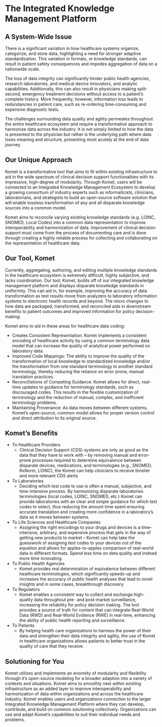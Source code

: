# The Integrated Knowledge Management Platform
## A System-Wide Issue

There is a significant variation in how healthcare systems organize, categorize, and store data, highlighting a need for stronger adaptive standardization. This variation in formats, or knowledge standards, can result in patient safety consequences and impedes aggregation of data on a nationwide scale. 

The loss of data integrity can significantly hinder public health agencies, research laboratories, and medical device innovators, and analytic capabilities. Additionally, this can also result in physicians making split-second, emergency treatment decisions without access to a patient’s complete history. More frequently, however, information loss leads to redundancies in patient care, such as re-ordering time-consuming and expensive diagnostic tests.

The challenges surrounding data quality and agility permeates throughout the entire healthcare ecosystem and require a transformative approach to harmonize data across the industry. It is not simply limited to how the data is presented to the physician but rather is the underlying path where data loses meaning and structure, presenting most acutely at the end of data journey.

## Our Unique Approach

Komet is a transformative tool that aims to fit within existing infrastructure to aid in the wide spectrum of clinical decision support functionalities with its impressive, high-degree of modularity. Through Komet, users will be connected to an Integrated Knowledge Management Ecosystem to develop a growing consortium of industry experts such as informaticists, clinicians, laboratorians, and strategists to build an open-source software solution that will enable lossless transformation of any and all disparate knowledge sources into a common model.

Komet aims to reconcile varying existing knowledge standards (e.g. LOINC, SNOMED, Local Codes) into a common data representation to improve interoperability and harmonization of data. Improvement of clinical decision support must come from the process of documenting care and is done through creating a highly reliable process for collecting and collaborating on the representation of healthcare data.

## Our Tool, Komet

Currently, aggregating, authoring, and editing multiple knowledge standards in the healthcare ecosystem is extremely difficult, highly subjective, and lacks coordination. Our tool, Komet, builds off of our integrated knowledge management platform and displays disparate knowledge standards in uniformity. This can aid in, for example, improving the accuracy of data transformation as test results move from analyzers to laboratory information systems to electronic health records and beyond. The micro changes to how data are packaged, transformed, and reconciled aids in downstream benefits to patient outcomes and improved information for policy decision-making.

Komet aims to aid in these areas for healthcare data coding:
- Creates Consistent Representation: Komet implements a consistent encoding of healthcare activity by using a common terminology data model that can increase the quality of analytical power performed on laboratory data.
- Improved Code Mappings: The ability to improve the quality of the transformation of local knowledge to standardized knowledge and/or the transformation from one standard terminology to another standard terminology, thereby reducing the reliance on error prone, manual translation practices.
- Reconciliations of Competing Guidance: Komet allows for direct, real-time updates to guidance for terminology standards, such as discouraged codes. This results in the flexible customization of terminology and the reduction of manual, complex, and inefficient terminology problems.
- Maintaining Provenance: As data moves between different systems, Komet’s open-source, common model allows for proper version control and direct attribution to its original source.

## Komet’s Benefits

- To Healthcare Providers
    - Clinical Decision Support (CDS) systems are only as good as the data that they have to work with – by removing manual and error-prone processes required to determine equivalence between disparate devices, medications, and terminologies (e.g., SNOMED, RxNorm, LOINC), the Komet can help clinicians to receive timelier and more relevant CDS alerts
- To Laboratories
    - Deciding which test code to use is often a manual, subjective, and time-intensive process. By harmonizing disparate laboratories terminologies (local codes, LOINC, SNOMED, etc.) Komet can provide laboratories with an clear and simple guidance for which test codes to select, thus reducing the amount time spent ensuring accurate translation and creating more confidence in a laboratory’s data as it moves between systems.
- To Life Sciences and Healthcare Companies
    - Assigning the right encodings to your drugs and devices is a time-intensive, arbitrary, and expensive process that gets in the way of getting new products to market – Komet can help take the guesswork of assigning test codes to your devices out of the equation and allows for apples-to-apples comparison of real-world data in different formats. Spend less time on data quality and instead more time innovating.
- To Public Health Agencies
    - Komet provides real determination of equivalence between different healthcare terminologies, which significantly speeds-up and increases the accuracy of public health analyses that lead to novel insights and in some cases, breakthrough discovery.
- To Regulators
    - Komet enables a consistent way to collect and exchange high-quality data throughout pre- and post-market surveillance, increasing the reliability for policy decision making. The tool provides a source of truth for content that can integrate Real-World Data (RWD) and Real-World Evidence (RWE) in real-time, enhancing the ability of public health reporting and surveillance.
- To Patients
    - By helping health care organizations to harness the power of their data and strengthen their data integrity and agility, the use of Komet in healthcare organizations allows patients to better trust in the quality of care that they receive.

## Solutioning for You

Komet utilizes and implements an enormity of modularity and flexibility through it’s open-source modeling for a broader adaption into a variety of contexts and situations. Komet aims to smoothly nest within existing infrastructure as an added layer to improve interoperability and harmonization of data within organizations and across the healthcare industry. Komet enables users and organizations connection to the larger Integrated Knowledge Management Platform where they can develop, contribute, and build on common solutioning collectively. Organizations can use and adapt Komet’s capabilities to suit their individual needs and problems.
